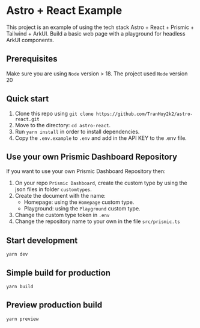 # Astro + React Example

This project is an example of using the tech stack Astro + React + Prismic + Tailwind + ArkUI. Build a basic web page with a playground for headless ArkUI components.

## Prerequisites

Make sure you are using `Node` version > 18. The project used `Node` version 20

## Quick start

1.  Clone this repo using `git clone https://github.com/TranHuy2k2/astro-react.git`
2.  Move to the directory: `cd astro-react`.<br />
3.  Run `yarn install` in order to install dependencies.<br />
4.  Copy the `.env.example` to `.env` and add in the API KEY to the .env file.

## Use your own Prismic Dashboard Repository

If you want to use your own Prismic Dashboard Repository then:

1. On your repo `Prismic Dashboard`, create the custom type by using the json files in folder `customtypes`.
2. Create the document with the name:
   - Homepage: using the `Homepage` custom type.
   - Playground: using the `Playground` custom type.
3. Change the custom type token in `.env`
4. Change the repository name to your own in the file `src/prismic.ts`

## Start development

```
yarn dev
```

## Simple build for production

```
yarn build
```

## Preview production build

```
yarn preview
```
